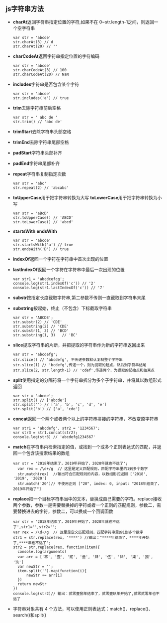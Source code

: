 ## js字符串方法

* **charAt**返回字符串指定位置的字符,如果不在 0~str.length-1之间，则返回一个空字符串
  ```
  var str = 'abcde'
  str.charAt(3) // d
  str.charAt(20) // ''
  ```

* **charCodeAt**返回字符串指定位置的字符编码
  ```
  var str = 'abcde'
  str.charCodeAt(3) // 100
  str.charCodeAt(20) // NaN
  ```

* **includes**字符串是否包含某个字符
  ```
  var str = 'abcde'
  str.includes('a') // true
  ```

* **trim**去除字符串前后空格
  ```
  var str = ' abc de '
  str.trim() // 'abc de'
  ```
* **trimStart**去除字符串头部空格
* **trimEnd**去除字符串尾部空格

* **padStart**字符串头部补齐
* **padEnd**字符串尾部补齐

* **repeat**字符串复制指定次数
  ```
  var str = 'abc'
  str.repeat(2) // 'abcabc'
  ```

* **toUpperCase**用于把字符串转换为大写
  **toLowerCase**用于把字符串转换为小写
  ```
  var str = 'aBcD'
  str.toUpperCase() // 'ABCD'
  str.toLowerCase() // 'abcd'
  ```

*  **startsWith**
   **endsWith**
   ```
   var str = 'abcde'
   str.startsWith('a') // true
   str.endsWith('D') // true
   ```

* **indexOf**返回一个字符在字符串中首次出现的位置
* **lastIndexOf**返回一个字符在字符串中最后一次出现的位置
  ```
  var str1 = 'abcdcefcg';
  console.log(str1.indexOf('c')) // '2'
  console.log(str1.lastIndexOf('c')) // '7'
  ```

* **substr**按指定长度截取字符串,第二参数不传则一直截取到字符串末尾
* **substring**按起始，终止（不包含）下标截取字符串
  ```
  var str = 'ABCDE';
  str.substr(2) // 'CDE'
  str.substring(2) // 'CDE'
  str.substr(1, 3) // 'BCD'
  str.substring(1, 3)   // 'BC'
  ```

* **slice**提取字符串的片断，并把提取的字符串作为新的字符串返回出来
  ```
  var str = 'abcdefg';
  str.slice() // 'abcdefg', 不传递参数默认复制整个字符串
  str.slice(1) // 'bcdefg',传递一个，则为提取的起点，然后到字符串结尾
  str.slice(2, str.length-1) // 'cdef',传递两个，为提取的起始点和结束点
  ```

* **split**使用指定的分隔符将一个字符串拆分为多个子字符串，并将其以数组形式返回
  ```
  var str = 'abcde';
  str.split() // ['abcde']
  str.split('') // ['a', 'b', 'c', 'd', 'e']
  str.split('b') // ['a', 'cde']
  ```

* **concat**返回一个两个或者两个以上的字符串拼接的字符串，不改变原字符串
  ```
  var str1 = 'abcdefg', str2 = '1234567';
  var str3 = str1.concat(str2);
  console.log(str3) // 'abcdefg1234567'
  ```

* **match**在字符串内检索指定的值，或找到一个或多个正则表达式的匹配，并返回一个包含该搜索结果的数组
  ```
  var str = '2018年结束了，2019年开始了，2020年就也不远了';
    var rex = /\d+/g  // 这里是定义匹配规则，匹配字符串里的1到多个数字
    str,match(rex)  //输出符合匹配规则的内容，以数组形式返回 ['2018', '2019', '2020']
    str.match('20')// 不使用正则 ["20", index: 0, input: "2018年结束了，2019年开始了"]
  ```

* **replace**把一个目标字符串当中的文本，替换成自己需要的字符。replace接收两个参数，参数一是需要替换掉的字符或者一个正则的匹配规则，参数二，需要替换进去的字符，参数二，可以换成一个回调函数
  ```
  var str = '2018年结束了，2019年开始了，2020年就也不远了',str1='',str2='';
  var rex = /\d+/g  // 这里是定义匹配规则，匹配字符串里的1到多个数字
  str1 = str.replace(rex, '****') //输出："****年结束了，****年开始了,****年也不远了";
  str2 = str.replace(rex, function(item){
    console.log(arguments)
  	var arr = ['零', '壹', '贰', '叁', '肆', '伍', '陆', '柒', '捌', '玖']
  	var newStr = '';
  	item.split('').map(function(i){
  		newStr += arr[i]
  	})
  	return newStr
  })
  console.log(str2)// 输出：贰零壹捌年结束了，贰零壹玖年开始了,贰零贰零年也不远了
  ```

* 字符串对象共有 4 个方法，可以使用正则表达式：match()、replace()、search()和split()
